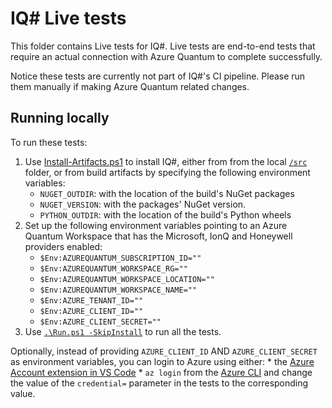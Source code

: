 # IQ# Live tests

This folder contains Live tests for IQ#.
Live tests are end-to-end tests that require an actual connection with Azure Quantum
to complete successfully.

Notice these tests are currently not part of IQ#'s CI pipeline.
Please run them manually if making Azure Quantum related changes.

## Running locally

To run these tests:

1. Use [Install-Artifacts.ps1](./Install-Artifacts.ps1) to install IQ#, either from
   from the local [`/src`](../src) folder, or from build artifacts by specifying the following
   environment variables:
    * `NUGET_OUTDIR`: with the location of the build's NuGet packages
    * `NUGET_VERSION`: with the packages' NuGet version.
    * `PYTHON_OUTDIR`: with the location of the build's Python wheels
2. Set up the following environment variables pointing to an Azure Quantum Workspace that has the Microsoft, IonQ and Honeywell providers enabled:
    * `$Env:AZUREQUANTUM_SUBSCRIPTION_ID=""`
    * `$Env:AZUREQUANTUM_WORKSPACE_RG=""`
    * `$Env:AZUREQUANTUM_WORKSPACE_LOCATION=""`
    * `$Env:AZUREQUANTUM_WORKSPACE_NAME=""`
    * `$Env:AZURE_TENANT_ID=""`
    * `$Env:AZURE_CLIENT_ID=""`
    * `$Env:AZURE_CLIENT_SECRET=""`
3. Use [`.\Run.ps1 -SkipInstall`](.\Run.ps1) to run all the tests.

Optionally, instead of providing `AZURE_CLIENT_ID` AND `AZURE_CLIENT_SECRET` as environment variables,
you can login to Azure using either:
    * the [Azure Account extension in VS Code](https://marketplace.visualstudio.com/items?itemName=ms-vscode.azure-account)
    * `az login` from the [Azure CLI](https://docs.microsoft.com/en-us/cli/azure/)
and change the value of the `credential=` parameter in the tests to the corresponding value.
